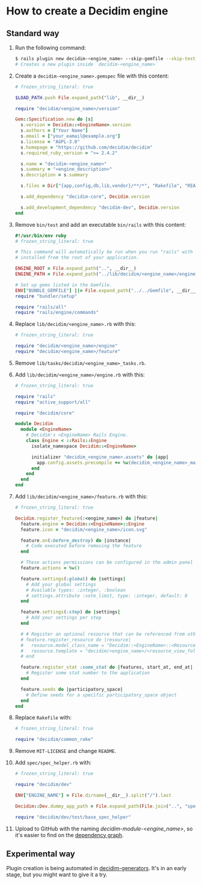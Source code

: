 # How to create a Decidim engine

## Standard way

1. Run the following command:

   ```bash
   $ rails plugin new decidim-<engine_name> --skip-gemfile --skip-test --skip-gemspec
   # Creates a new plugin inside `decidim-<engine_name>`
   ```

1. Create a `decidim-<engine_name>.gemspec` file with this content:

   ```ruby
   # frozen_string_literal: true

   $LOAD_PATH.push File.expand_path("lib", __dir__)

   require "decidim/<engine_name>/version"

   Gem::Specification.new do |s|
     s.version = Decidim::<EngineName>.version
     s.authors = ["Your Name"]
     s.email = ["your_eamail@example.org"]
     s.license = "AGPL-3.0"
     s.homepage = "https://github.com/decidim/decidim"
     s.required_ruby_version = ">= 2.4.2"

     s.name = "decidim-<engine_name>"
     s.summary = "<engine_description>"
     s.description = s.summary

     s.files = Dir["{app,config,db,lib,vendor}/**/*", "Rakefile", "README.md"]

     s.add_dependency "decidim-core", Decidim.version

     s.add_development_dependency "decidim-dev", Decidim.version
   end
   ```

1. Remove `bin/test` and add an executable `bin/rails` with this content:

   ```ruby
   #!/usr/bin/env ruby
   # frozen_string_literal: true

   # This command will automatically be run when you run "rails" with Rails gems
   # installed from the root of your application.

   ENGINE_ROOT = File.expand_path("..", __dir__)
   ENGINE_PATH = File.expand_path("../lib/decidim/<engine_name>/engine", __dir__)

   # Set up gems listed in the Gemfile.
   ENV["BUNDLE_GEMFILE"] ||= File.expand_path("../../Gemfile", __dir__)
   require "bundler/setup"

   require "rails/all"
   require "rails/engine/commands"
   ```

1. Replace `lib/decidim/<engine_name>.rb` with this:

   ```ruby
   # frozen_string_literal: true

   require "decidim/<engine_name>/engine"
   require "decidim/<engine_name>/feature"
   ```

1. Remove `lib/tasks/decidim/<engine_name>_tasks.rb`.

1. Add `lib/decidim/<engine_name>/engine.rb` with this:

   ```ruby
   # frozen_string_literal: true

   require "rails"
   require "active_support/all"

   require "decidim/core"

   module Decidim
     module <EngineName>
       # Decidim's <EngineName> Rails Engine.
       class Engine < ::Rails::Engine
         isolate_namespace Decidim::<EngineName>

         initializer "decidim_<engine_name>.assets" do |app|
           app.config.assets.precompile += %w(decidim_<engine_name>_manifest.js)
         end
       end
     end
   end
   ```

1. Add `lib/decidim/<engine_name>/feature.rb` with this:

   ```ruby
   # frozen_string_literal: true

   Decidim.register_feature(:<engine_name>) do |feature|
     feature.engine = Decidim::<EngineName>::Engine
     feature.icon = "decidim/<engine_name>/icon.svg"

     feature.on(:before_destroy) do |instance|
       # Code executed before removing the feature
     end

     # These actions permissions can be configured in the admin panel
     feature.actions = %w()

     feature.settings(:global) do |settings|
       # Add your global settings
       # Available types: :integer, :boolean
       # settings.attribute :vote_limit, type: :integer, default: 0
     end

     feature.settings(:step) do |settings|
       # Add your settings per step
     end

     # # Register an optional resource that can be referenced from other resources.
     # feature.register_resource do |resource|
     #   resource.model_class_name = "Decidim::<EngineName>::<ResourceName>"
     #   resource.template = "decidim/<engine_name>/<resource_view_folder>/linked_<resource_name_plural>"
     # end

     feature.register_stat :some_stat do |features, start_at, end_at|
       # Register some stat number to the application
     end

     feature.seeds do |participatory_space|
       # Define seeds for a specific participatory_space object
     end
   end
   ```

1. Replace `Rakefile` with:

   ```ruby
   # frozen_string_literal: true

   require "decidim/common_rake"
   ```

1. Remove `MIT-LICENSE` and change `README`.

1. Add `spec/spec_helper.rb` with:

   ```ruby
   # frozen_string_literal: true

   require "decidim/dev"

   ENV["ENGINE_NAME"] = File.dirname(__dir__).split("/").last

   Decidim::Dev.dummy_app_path = File.expand_path(File.join("..", "spec", "decidim_dummy_app"))

   require "decidim/dev/test/base_spec_helper"
   ```

1. Upload to GitHub with the naming _decidim-module-<engine_name>_, so it's easier to find on
   the [dependency graph](https://github.com/decidim/decidim/network/dependents).

## Experimental way

Plugin creation is being automated in
[decidim-generators](https://github.com/codegram/decidim-generators). It's in an
early stage, but you might want to give it a try.
